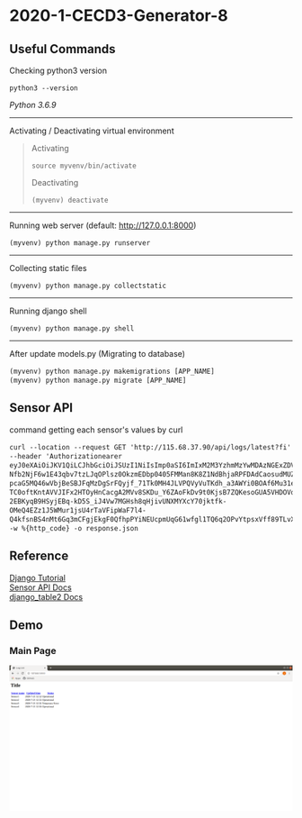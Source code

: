 # 2020-1-CECD3-Generator-8

## Useful Commands
 Checking python3 version
 ```
 python3 --version
 ```
 *Python 3.6.9*
***
 Activating / Deactivating virtual environment
   > Activating
   > ```
   > source myvenv/bin/activate
   > ```
   > Deactivating
   > ```
   > (myvenv) deactivate
   > ```
***
 Running web server (default: http://127.0.0.1:8000)
 ```
 (myvenv) python manage.py runserver
 ```
 ***
 Collecting static files
 ```
 (myvenv) python manage.py collectstatic
 ```
 ***
 Running django shell
 ```
 (myvenv) python manage.py shell
 ```
 ***
 After update models.py (Migrating to database)
 ```
 (myvenv) python manage.py makemigrations [APP_NAME]
 (myvenv) python manage.py migrate [APP_NAME]
 ```

## Sensor API
command getting each sensor's values by curl
```
curl --location --request GET 'http://115.68.37.90/api/logs/latest?fi' --header 'Authorizationearer eyJ0eXAiOiJKV1QiLCJhbGciOiJSUzI1NiIsImp0aSI6ImIxM2M3YzhmMzYwMDAzNGExZDVhNDkzZWI5NWVkZGY4MDIwMzI4YzU4ZGM1ODMxY2JhYWI5YTU1ZTE2YTA4YTk5YWUyNzVmYmVlM2NlYTc2In0.eyJhdWQiOiIxIiwianRpIjoiYjEzYzdjOGYzNjAwMDM0YTFkNWE0OTNlYjk1ZWRkZjgwMjAzMjhjNThkYzU4MzFjYmFhYjlhNTVlMTZhMDhhOTlhZTI3NWZiZWUzY2VhNzYiLCJpYXQiOjE1NzI0Mjc0NTAsIm5iZiI6MTU3MjQyNzQ1MCwiZXhwIjoxNTg4MjM4NjUwLCJzdWIiOiIxMDAwMDAwMDAwMSIsInNjb3BlcyI6W119.IQj7AjsyRpX9Y8jJI2HJJOL221m95YRbbbX_VpvH-Nfb2NjF6w1E43qbv7tzLJqOPlsz0OkzmEDbp0405FMMan8K8Z1NdBhjaRPFDAdCaosudMUZXsovOP0buJWtoR-pcaG5MQ46wVbjBeSBJFqMzDgSrFQyjf_71Tk0MH4JLVPQVyVuTKdh_a3AWYi0BOAf6Mu31erd7i0ArkOSXeRvGnsh64qWHMuoLThy83wN7D2eTnKqHeOAbhXIJhRYWJrLI0pEzsQTy1-TC0oftKntAVVJIFx2HTOyHnCacgA2MVv8SKDu_Y6ZAoFkDv9t0KjsB7ZQKesoGUA5VHDOVdyQvtivCaNBJRLqF6r6DJhM8qP4AyDooZ5x9kfBV607MeKGm6dSFx-2EBKyqB9HSyjEBq-kD5S_iJ4Vw7MGHsh8qHjivUNXMYXcY70jktfk-OMeQ4EZz1J5WMur1jsU4rTaVFipWaF7l4-Q4kfsnBS4nMt6Gq3mCFgjEkgF0QfhpPYiNEUcpmUqG61wfgl1TQ6q2OPvYtpsxVff89TLvXriV0CfBePlw6rfr3hg8wZnkH0P7BirGA6RfTHDlXOG6432528pgZeowYpJtQBmey1iP7P1aQGmIeeeWrI2RbM8Eat_oQMoT0RShx66lmKlg8zxaXsDDSWcfdYlRC53s_0RfNE' -w %{http_code} -o response.json
```

## Reference
[Django Tutorial](https://tutorial.djangogirls.org/ko/installation/)   
[Sensor API Docs](https://documenter.getpostman.com/view/527712/SW14WcyW?version=latest#9b1079ca-8760-457f-8e38-bb8f6b8ef6ad)   
[django_table2 Docs](https://django-tables2.readthedocs.io/en/latest/)

## Demo
### Main Page
![Alt test](/res/main_page.png)